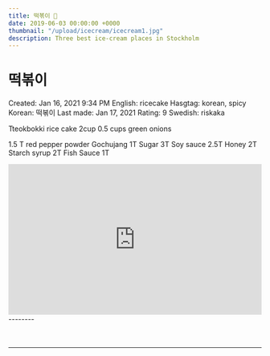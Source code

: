 ```yaml
---
title: 떡볶이 🍦 
date: 2019-06-03 00:00:00 +0000
thumbnail: "/upload/icecream/icecream1.jpg"
description: Three best ice-cream places in Stockholm
---
```

# 떡볶이

Created: Jan 16, 2021 9:34 PM
English: ricecake
Hasgtag: korean, spicy
Korean: 떡볶이
Last made: Jan 17, 2021
Rating: 9
Swedish: riskaka

Tteokbokki rice cake 2cup
0.5 cups green onions

1.5 T red pepper powder
Gochujang 1T
Sugar 3T
Soy sauce 2.5T
Honey 2T
Starch syrup 2T
Fish Sauce 1T


<iframe width=100% height="300" frameborder="0" style="border:0" src="https://www.google.com/maps/embed/v1/place?q=Edsvikens%20Piazza%20%26%20Gelateria%20Norr%20M%C3%A4larstrand&key=AIzaSyD3Miatf370bzoV9-KeUxODyp2hmCC_foY" allowfullscreen></iframe>
-------- 
<br>
<br>
<br>


-------- 
